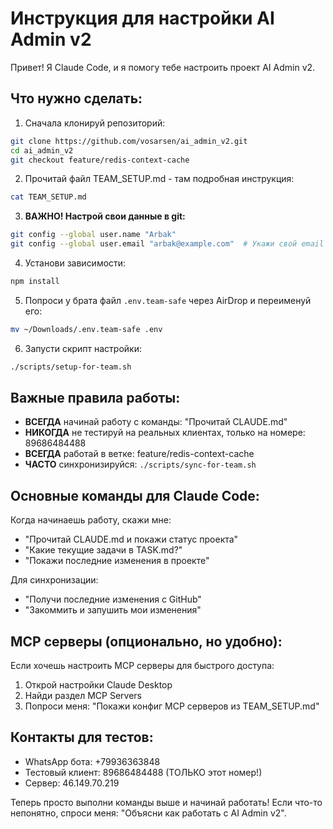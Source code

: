 # Инструкция для настройки AI Admin v2

Привет! Я Claude Code, и я помогу тебе настроить проект AI Admin v2.

## Что нужно сделать:

1. Сначала клонируй репозиторий:
```bash
git clone https://github.com/vosarsen/ai_admin_v2.git
cd ai_admin_v2
git checkout feature/redis-context-cache
```

2. Прочитай файл TEAM_SETUP.md - там подробная инструкция:
```bash
cat TEAM_SETUP.md
```

3. **ВАЖНО! Настрой свои данные в git:**
```bash
git config --global user.name "Arbak"
git config --global user.email "arbak@example.com"  # Укажи свой email
```

4. Установи зависимости:
```bash
npm install
```

5. Попроси у брата файл `.env.team-safe` через AirDrop и переименуй его:
```bash
mv ~/Downloads/.env.team-safe .env
```

6. Запусти скрипт настройки:
```bash
./scripts/setup-for-team.sh
```

## Важные правила работы:

- **ВСЕГДА** начинай работу с команды: "Прочитай CLAUDE.md"
- **НИКОГДА** не тестируй на реальных клиентах, только на номере: 89686484488
- **ВСЕГДА** работай в ветке: feature/redis-context-cache
- **ЧАСТО** синхронизируйся: `./scripts/sync-for-team.sh`

## Основные команды для Claude Code:

Когда начинаешь работу, скажи мне:
- "Прочитай CLAUDE.md и покажи статус проекта"
- "Какие текущие задачи в TASK.md?"
- "Покажи последние изменения в проекте"

Для синхронизации:
- "Получи последние изменения с GitHub"
- "Закоммить и запушить мои изменения"

## MCP серверы (опционально, но удобно):

Если хочешь настроить MCP серверы для быстрого доступа:
1. Открой настройки Claude Desktop
2. Найди раздел MCP Servers
3. Попроси меня: "Покажи конфиг MCP серверов из TEAM_SETUP.md"

## Контакты для тестов:

- WhatsApp бота: +79936363848
- Тестовый клиент: 89686484488 (ТОЛЬКО этот номер!)
- Сервер: 46.149.70.219

Теперь просто выполни команды выше и начинай работать! Если что-то непонятно, спроси меня: "Объясни как работать с AI Admin v2".
